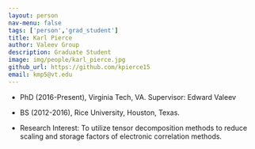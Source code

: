 ```yaml
---
layout: person
nav-menu: false
tags: ['person','grad_student']
title: Karl Pierce
author: Valeev Group
description: Graduate Student
image: img/people/karl_pierce.jpg
github_url: https://github.com/kpierce15
email: kmp5@vt.edu
---
```

- PhD (2016-Present), Virginia Tech, VA. Supervisor: Edward Valeev
- BS (2012-2016), Rice University, Houston, Texas.


- Research Interest:
  To utilize tensor decomposition methods to reduce scaling and storage
  factors of electronic correlation methods.

